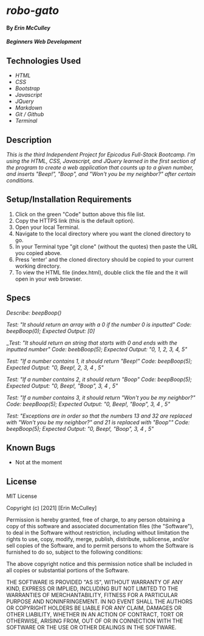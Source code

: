 # _robo-gato_

#### By _**Erin McCulley**_

#### _Beginners Web Development_

## Technologies Used

* _HTML_
* _CSS_
* _Bootstrap_
* _Javascript_
* _JQuery_
* _Markdown_
* _Git / Github_
* _Terminal_


## Description

_This is the third Independent Project for Epicodus Full-Stack Bootcamp. I'm using the HTML, CSS, Javascript, and JQuery learned in the first section of the program to create a web application that counts up to a given number, and inserts "Beep!", "Boop", and "Won't you be my neighbor?" after certain conditions._

## Setup/Installation Requirements

1. Click on the green "Code" button above this file list.
2. Copy the HTTPS link (this is the default option).
3. Open your local Terminal.
4. Navigate to the local directory where you want the cloned directory to go.
5. In your Terminal type "git clone" (without the quotes) then paste the URL you copied above. 
6. Press 'enter' and the cloned directory should be copied to your current working directory.
7. To view the HTML file (index.html), double click the file and the it will open in your web browser. 

## Specs

_Describe: beepBoop()_

_Test: "It should return an array with a 0 if the number 0 is inputted"_
_Code: beepBoop(0);_
_Expected Output: [0]_

__Test: "It should return an string that starts with 0 and ends with the inputted number"_
_Code: beebBoop(5);_
_Expected Output: "0, 1, 2, 3, 4, 5"_

_Test: "If a number contains 1, it should return "Beep!"_
_Code: beepBoop(5);_
_Expected Output: "0, Beep!, 2, 3, 4 , 5"_

_Test: "If a number contains 2, it should return "Boop"_
_Code: beepBoop(5);_
_Expected Output: "0, Beep!, "Boop", 3, 4 , 5"_

_Test: "If a number contains 3, it should return "Won't you be my neighbor?"_
_Code: beepBoop(5);_
_Expected Output: "0, Beep!, "Boop", 3, 4 , 5"_

_Test: "Exceptions are in order so that the numbers 13 and 32 are replaced with "Won't you be my neighbor?" and 21 is replaced with "Boop""_
_Code: beepBoop(5);_
_Expected Output: "0, Beep!, "Boop", 3, 4 , 5"_

## Known Bugs

* Not at the moment

## License
MIT License

Copyright (c) [2021] [Erin McCulley]

Permission is hereby granted, free of charge, to any person obtaining a copy
of this software and associated documentation files (the "Software"), to deal
in the Software without restriction, including without limitation the rights
to use, copy, modify, merge, publish, distribute, sublicense, and/or sell
copies of the Software, and to permit persons to whom the Software is
furnished to do so, subject to the following conditions:

The above copyright notice and this permission notice shall be included in all
copies or substantial portions of the Software.

THE SOFTWARE IS PROVIDED "AS IS", WITHOUT WARRANTY OF ANY KIND, EXPRESS OR
IMPLIED, INCLUDING BUT NOT LIMITED TO THE WARRANTIES OF MERCHANTABILITY,
FITNESS FOR A PARTICULAR PURPOSE AND NONINFRINGEMENT. IN NO EVENT SHALL THE
AUTHORS OR COPYRIGHT HOLDERS BE LIABLE FOR ANY CLAIM, DAMAGES OR OTHER
LIABILITY, WHETHER IN AN ACTION OF CONTRACT, TORT OR OTHERWISE, ARISING FROM,
OUT OF OR IN CONNECTION WITH THE SOFTWARE OR THE USE OR OTHER DEALINGS IN THE
SOFTWARE.
